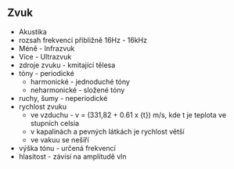 ## Zvuk
- Akustika
- rozsah frekvencí přibližně 16Hz - 16kHz
- Méně - Infrazvuk
- Více - Ultrazvuk
- zdroje zvuku - kmitající tělesa
- tóny - periodické
  - harmonické - jednoduché tóny
  - neharmonické - složené tóny
- ruchy, šumy - neperiodické
- rychlost zvuku
  - ve vzduchu - v = (331,82 + 0.61 x {t}) m/s, kde t je teplota ve stupních celsia
  - v kapalinách a pevných látkách je rychlost větší
  - ve vakuu se nešíří
- výška tónu - určená frekvencí
- hlasitost - závisí na amplitudě vln
